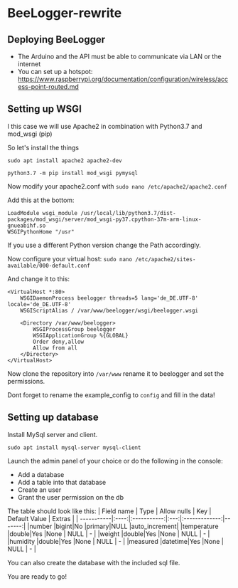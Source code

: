 # BeeLogger-rewrite
## Deploying BeeLogger
* The Arduino and the API must be able to communicate via LAN or the internet
* You can set up a hotspot: https://www.raspberrypi.org/documentation/configuration/wireless/access-point-routed.md

## Setting up WSGI
I this case we will use Apache2 in combination with Python3.7 and mod_wsgi (pip)

So let's install the things

`sudo apt install apache2 apache2-dev`

`python3.7 -m pip install mod_wsgi pymysql`

Now modify your apache2.conf with `sudo nano /etc/apache2/apache2.conf`

Add this at the bottom:
```
LoadModule wsgi_module /usr/local/lib/python3.7/dist-packages/mod_wsgi/server/mod_wsgi-py37.cpython-37m-arm-linux-gnueabihf.so
WSGIPythonHome "/usr"
```
If you use a different Python version change the Path accordingly.

Now configure your virtual host:
`sudo nano /etc/apache2/sites-available/000-default.conf`

And change it to this:
```
<VirtualHost *:80>
    WSGIDaemonProcess beelogger threads=5 lang='de_DE.UTF-8' locale='de_DE.UTF-8' 
    WSGIScriptAlias / /var/www/beelogger/wsgi/beelogger.wsgi

    <Directory /var/www/beelogger>
        WSGIProcessGroup beelogger
        WSGIApplicationGroup %{GLOBAL}
        Order deny,allow
        Allow from all
    </Directory>
</VirtualHost>
```
Now clone the repository into `/var/www` rename it to beelogger and set the permissions.

Dont forget to rename the example_config to `config` and fill in the data!

## Setting up database
Install MySql server and client.

`sudo apt install mysql-server mysql-client`

Launch the admin panel of your choice or do the following in the console:

* Add a database
* Add a table into that database
* Create an user
* Grant the user permission on the db

The table should look like this:
| Field name | Type | Allow nulls | Key | Default Value | Extras |
| -----------|:----:|:-----------:|:---:|:-------------:|-------:|
|number      |bigint|No           |primary|NULL         |auto_increment|
|temperature |double|Yes          |None | NULL          |   -    |
|weight      |double|Yes          |None | NULL          |   -    |
|humidity    |double|Yes          |None | NULL          |   -    |
|measured    |datetime|Yes        |None | NULL          |   -    |

You can also create the database with the included sql file.

You are ready to go!